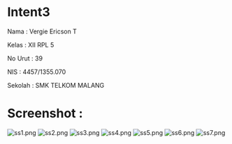 # Intent3

Nama : Vergie Ericson T

Kelas : XII RPL 5

No Urut : 39

NIS : 4457/1355.070

Sekolah : SMK TELKOM MALANG

# Screenshot :
![ss1.png](https://github.com/vergieet/Intent3/blob/master/in31.png)
![ss2.png](https://github.com/vergieet/Intent3/blob/master/in32.png)
![ss3.png](https://github.com/vergieet/Intent3/blob/master/in33.png)
![ss4.png](https://github.com/vergieet/Intent3/blob/master/in34.png)
![ss5.png](https://github.com/vergieet/Intent3/blob/master/in35.png)
![ss6.png](https://github.com/vergieet/Intent3/blob/master/in36.png)
![ss7.png](https://github.com/vergieet/Intent3/blob/master/in37.png)
